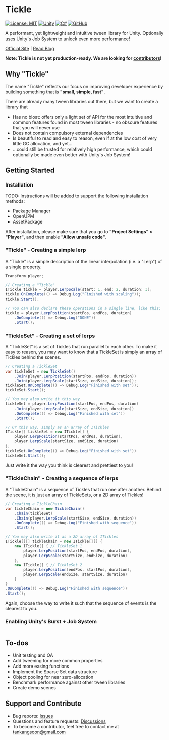 # Tickle

[![License: MIT](https://img.shields.io/badge/License-MIT-yellow.svg)](https://opensource.org/licenses/MIT) 
[![Unity](https://img.shields.io/badge/Unity-%23000000.svg?logo=unity&logoColor=white)](#) 
[![C#](https://custom-icon-badges.demolab.com/badge/C%23-%23239120.svg?logo=cshrp&logoColor=white)](#)
[![GitHub](https://img.shields.io/badge/GitHub-%23121011.svg?logo=github&logoColor=white)](#)


A performant, yet lightweight and intuitive tween library for Unity. Optionally uses Unity's Job System to unlock even more performance!

[Official Site](kstan.gitlab.io/tickle) | [Read Blog](kstan.gitlab.io/tickle-intro)

**Note: Tickle is not yet production-ready. We are looking for [contributors](##Support-and-Contribute)!**

## Why "Tickle"

The name "Tickle" reflects our focus on improving developer experience by building something that is **"small, simple, fast"**.

There are already many tween libraries out there, but we want to create a library that

- Has no bloat: offers only a light set of API for the most intuitive and common features found in most tween libraries - no obscure features that you will never use
- Does not contain compulsory external dependencies
- Is beautiful to read and easy to reason, even if at the low cost of very little GC allocation, and yet...
- ...could still be trusted for relatively high performance, which could optionally be made even better with Unity's Job System!

## Getting Started

### Installation
TODO: Instructions will be added to support the following installation methods:
- Package Manager
- OpenUPM
- AssetPackage

After installation, please make sure that you go to **"Project Settings" > "Player"**, and then enable **"Allow unsafe code"**.

### "Tickle" - Creating a simple lerp

A "Tickle" is a simple description of the linear interpolation (i.e. a "Lerp") of a single property.

```c#
Transform player;

// Creating a "Tickle"
ITickle tickle = player.LerpScale(start: 1, end: 2, duration: 3);
tickle.OnComplete(() => Debug.Log("Finished with scaling"));
tickle.Start();

// You can also declare these operations in a single line, like this:
tickle = player.LerpPosition(startPos, endPos, duration)
    .OnComplete(() => Debug.Log("DONE"))
    .Start();
```

### "TickleSet" - Creating a set of lerps

A "TickleSet" is a set of Tickles that run parallel to each other. To make it easy to reason, you may want to know that a TickleSet is simply an array of Tickles behind the scenes.

```c#
// Creating a TickleSet
var tickleSet = new TickleSet()
    .Join(player.LerpPosition(startPos, endPos, duration))
    .Join(player.LerpScale(startSize, endSize, duration));
tickleSet.OnComplete(() => Debug.Log("Finished with set"));
tickleSet.Start();

// You may also write it this way
tickleSet = player.LerpPosition(startPos, endPos, duration)
    .Join(player.LerpScale(startSize, endSize, duration))
    .OnComplete(() => Debug.Log("Finished with set"))
    .Start();

// Or this way, simply as an array of ITickles
ITickle[] tickleSet = new ITickle[] {
    player.LerpPosition(startPos, endPos, duration),
    player.LerpScale(startSize, endSize, duration)
};
tickleSet.OnComplete(() => Debug.Log("Finished with set"))
tickleSet.Start();
```
Just write it the way you think is clearest and prettiest to you!

### "TickleChain" - Creating a sequence of lerps

A "TickleChain" is a sequence of Tickles that run one after another. Behind the scene, it is just an array of TickleSets, or a 2D array of Tickles!

```c#
// Creating a TickleChain
var tickleChain = new TickleChain()
    .Chain(tickleSet)
    .Chain(player.LerpScale(startSize, endSize, duration))
    .OnComplete(() => Debug.Log("Finished with sequence"))
    .Start();

// You may also write it as a 2D array of ITickles
ITickle[][] tickleChain = new ITickle[][] {
    new ITickle[] { // TickleSet 1
        player.LerpPosition(startPos, endPos, duration),
        player.LerpScale(startSize, endSize, duration)
    },
    new ITickle[] { // TickleSet 2
        player.LerpPosition(endPos, startPos, duration),
        player.LerpScale(endSize, startSize, duration)
    }
}
.OnComplete(() => Debug.Log("Finished with sequence"))
.Start();
```
Again, choose the way to write it such that the sequence of events is the clearest to you.

### Enabling Unity's Burst + Job System
```
```

## To-dos

- Unit testing and QA
- Add tweening for more common properties
- Add more easing functions
- Implement the Sparse Set data structure
- Object pooling for near zero-allocation
- Benchmark performance against other tween libraries
- Create demo scenes

## Support and Contribute

- Bug reports: [Issues](https://github.com/ks-tan/Tickle/issues)
- Questions and feature requests: [Discussions](https://github.com/ks-tan/Tickle/discussions)
- To become a contributor, feel free to contact me at tankangsoon@gmail.com
